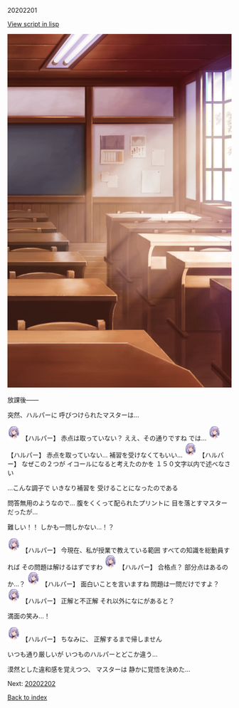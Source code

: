 20202201

[View script in lisp](../scripts/20202201.txt)

![classroom03_daytime.png](../images/backgrounds/classroom03_daytime.png)

放課後――

突然、ハルパーに
呼びつけられたマスターは…

<img src="../images/units/202021.png" alt="202021.png" height="34"/>
【ハルパー】
赤点は取っていない？
ええ、その通りですね
では…

<img src="../images/units/202021.png" alt="202021.png" height="34"/>
【ハルパー】
赤点を取っていない…
補習を受けなくてもいい…

<img src="../images/units/202021.png" alt="202021.png" height="34"/>
【ハルパー】
なぜこの２つが
イコールになると考えたのかを
１５０文字以内で述べなさい

…こんな調子で
いきなり補習を
受けることになったのである

問答無用のようなので…
腹をくくって配られたプリントに
目を落とすマスターだったが…

難しい！！
しかも一問しかない…！？

<img src="../images/units/202021.png" alt="202021.png" height="34"/>
【ハルパー】
今現在、私が授業で教えている範囲
すべての知識を総動員すれば
その問題は解けるはずですわ

<img src="../images/units/202021.png" alt="202021.png" height="34"/>
【ハルパー】
合格点？
部分点はあるのか…？

<img src="../images/units/202021.png" alt="202021.png" height="34"/>
【ハルパー】
面白いことを言いますね
問題は一問だけですよ？

<img src="../images/units/202021.png" alt="202021.png" height="34"/>
【ハルパー】
正解と不正解
それ以外になにがあると？

満面の笑み…！

<img src="../images/units/202021.png" alt="202021.png" height="34"/>
【ハルパー】
ちなみに、
正解するまで帰しません

いつも通り厳しいが
いつものハルパーとどこか違う…

漠然とした違和感を覚えつつ、
マスターは
静かに覚悟を決めた…

Next: [20202202](20202202.md)

[Back to index](index.md)
